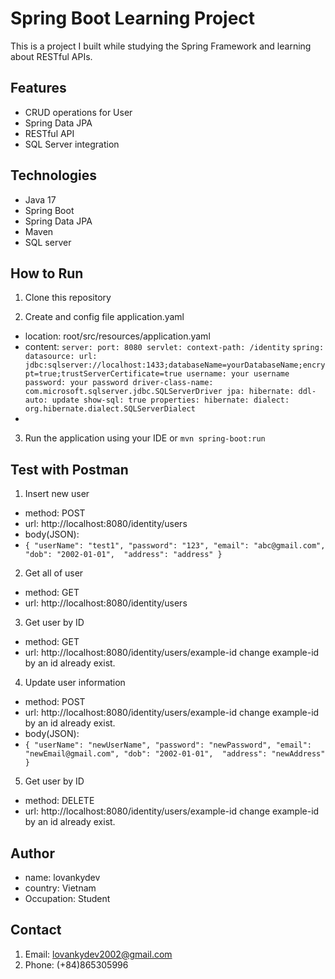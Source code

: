 # Spring Boot Learning Project

This is a project I built while studying the Spring Framework and learning about RESTful APIs.

## Features
- CRUD operations for User
- Spring Data JPA
- RESTful API
- SQL Server integration

## Technologies
- Java 17
- Spring Boot
- Spring Data JPA
- Maven
- SQL server

## How to Run
1. Clone this repository

2. Create and config file application.yaml 
- location: root/src/resources/application.yaml
- content: 
`server:
  port: 8080
  servlet:
    context-path: /identity`
`spring:
  datasource:
    url: jdbc:sqlserver://localhost:1433;databaseName=yourDatabaseName;encrypt=true;trustServerCertificate=true
    username: your username
    password: your password
    driver-class-name: com.microsoft.sqlserver.jdbc.SQLServerDriver
  jpa:
    hibernate:
      ddl-auto: update
    show-sql: true
    properties:
      hibernate:
        dialect: org.hibernate.dialect.SQLServerDialect`
- 

3. Run the application using your IDE or `mvn spring-boot:run`

## Test with Postman
1. Insert new user 
- method: POST 
- url: http://localhost:8080/identity/users 
- body(JSON):
- ``{
    "userName": "test1",
    "password": "123",
    "email": "abc@gmail.com",
    "dob": "2002-01-01", 
    "address": "address"
}``
2. Get all of user 
- method: GET 
- url: http://localhost:8080/identity/users
3. Get user by ID
- method: GET
- url: http://localhost:8080/identity/users/example-id
    change example-id by an id already exist.
4. Update user information
- method: POST 
- url: http://localhost:8080/identity/users/example-id
    change example-id by an id already exist.
- body(JSON):
- ``{
    "userName": "newUserName",
    "password": "newPassword",
    "email": "newEmail@gmail.com",
    "dob": "2002-01-01", 
    "address": "newAddress"
}``
5. Get user by ID
- method: DELETE
- url: http://localhost:8080/identity/users/example-id
  change example-id by an id already exist.
## Author
- name: lovankydev
- country: Vietnam 
- Occupation: Student

## Contact
1. Email: lovankydev2002@gmail.com
2. Phone: (+84)865305996